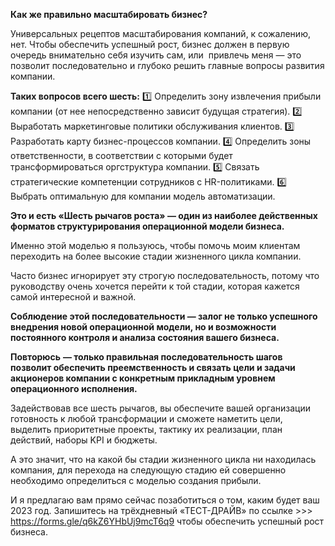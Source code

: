 [​](https://telegra.ph/file/f9e79ad7d6de39deb8dd8.mp4)**Как же правильно масштабировать бизнес?**

Универсальных рецептов масштабирования компаний, к сожалению, нет. Чтобы обеспечить успешный рост, бизнес должен в первую очередь внимательно себя изучить сам, или  привлечь меня — это позволит последовательно и глубоко решить главные вопросы развития компании.

**Таких вопросов всего шесть:**
1️⃣ Определить зону извлечения прибыли компании (от нее непосредственно зависит будущая стратегия).
2️⃣ Выработать маркетинговые политики обслуживания клиентов.
3️⃣ Разработать карту бизнес-процессов компании.
4️⃣ Определить зоны ответственности, в соответствии с которыми будет трансформироваться оргструктура компании.
5️⃣ Связать стратегические компетенции сотрудников с HR-политиками.
6️⃣ Выбрать оптимальную для компании модель автоматизации.

  

**Это и есть «Шесть рычагов роста» — один из наиболее действенных форматов структурирования операционной модели бизнеса.** 

Именно этой моделью я пользуюсь, чтобы помочь моим клиентам переходить на более высокие стадии жизненного цикла компании. 

Часто бизнес игнорирует эту строгую последовательность, потому что руководству очень хочется перейти к той стадии, которая кажется самой интересной и важной. 

**Соблюдение этой последовательности — залог не только успешного внедрения новой операционной модели, но и возможности постоянного контроля и анализа состояния вашего бизнеса.**

**Повторюсь** **— только правильная последовательность шагов позволит обеспечить преемственность и связать цели и задачи акционеров компании с конкретным прикладным уровнем операционного исполнения.** 

Задействовав все шесть рычагов, вы обеспечите вашей организации готовность к любой трансформации и сможете наметить цели, выделить приоритетные проекты, тактику их реализации, план действий, наборы KPI и бюджеты.

А это значит, что на какой бы стадии жизненного цикла ни находилась компания, для перехода на следующую стадию ей совершенно необходимо определиться с моделью создания прибыли.

И я предлагаю вам прямо сейчас позаботиться о том, каким будет ваш 2023 год. Запишитесь на трёхдневный «ТЕСТ-ДРАЙВ» по ссылке >>> https://forms.gle/q6kZ6YHbUj9mcT6q9 чтобы обеспечить успешный рост бизнеса.
